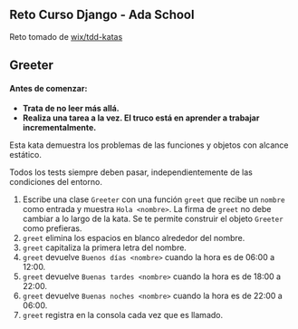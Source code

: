 ## Reto Curso Django - Ada School

Reto tomado de [wix/tdd-katas](https://github.com/wix/tdd-katas#readme)

## Greeter

#### Antes de comenzar:
* **Trata de no leer más allá.**
* **Realiza una tarea a la vez. El truco está en aprender a trabajar incrementalmente.**

Esta kata demuestra los problemas de las funciones y objetos con alcance estático.

Todos los tests siempre deben pasar, independientemente de las condiciones del entorno.

1. Escribe una clase `Greeter` con una función `greet` que recibe un `nombre` como entrada y muestra `Hola <nombre>`. La firma de `greet` no debe cambiar a lo largo de la kata. Se te permite construir el objeto `Greeter` como prefieras.
2. `greet` elimina los espacios en blanco alrededor del nombre.
3. `greet` capitaliza la primera letra del nombre.
4. `greet` devuelve `Buenos días <nombre>` cuando la hora es de 06:00 a 12:00.
5. `greet` devuelve `Buenas tardes <nombre>` cuando la hora es de 18:00 a 22:00.
6. `greet` devuelve `Buenas noches <nombre>` cuando la hora es de 22:00 a 06:00.
7. `greet` registra en la consola cada vez que es llamado.
